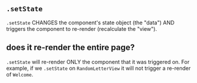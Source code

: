 ## `.setState`

`.setState` CHANGES the component's state object (the "data") AND triggers the component to re-render (recalculate the "view").

## does it re-render the entire page?

`.setState` will re-render ONLY the component that it was triggered on. For example, if we `.setState` on `RandomLetterView` it will not trigger a re-render of `Welcome`.
